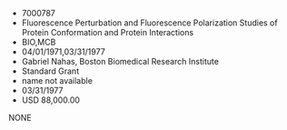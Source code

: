 * 7000787
* Fluorescence Perturbation and Fluorescence Polarization     Studies of Protein Conformation and Protein Interactions
* BIO,MCB
* 04/01/1971,03/31/1977
* Gabriel Nahas, Boston Biomedical Research Institute
* Standard Grant
*   name not available
* 03/31/1977
* USD 88,000.00

NONE